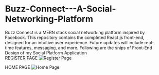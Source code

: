 # Buzz-Connect---A-Social-Networking-Platform
Buzz Connect is a MERN stack social networking platform inspired by Facebook. This repository contains the completed React.js front-end, designed for an intuitive user experience. Future updates will include real-time features, messaging, and more.
Following are the snips of Front-End Design of my Social Platform Application
<br>
<span>
REGISTER PAGE</span>
![Register Page](https://github.com/user-attachments/assets/6c81dcff-d777-46fc-845f-b55b42ac7e42)

HOME PAGE
![Home Page](https://github.com/user-attachments/assets/a25749af-6d74-4611-b260-8390085ce573)
